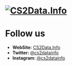 # [![CS2Data.Info](https://cs2data.info/meta-tags.png)](https://CS2Data.Info)

# Follow us
- **WebSite:** [CS2Data.Info](https://CS2Data.Info)
- **Twitter:** [@cs2datainfo](https://x.com/cs2datainfo)
- **Instagram:** [@cs2datainfo](https://instagram.com/cs2datainfo)
